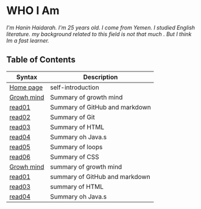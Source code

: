 # WHO I Am 
*I'm Hanin Haidarah. I'm 25 years old. I come from Yemen. I studied English literature. my background  related to this field is not that much . But I think Im a fast learner.*




    
## Table of  Contents  

| Syntax                                                               | Description                    |
| -----------                                                          | -----------                    |
| [Home page](https://haninhaidrah.github.io/reading-notes/)           | self-introduction              |
|[Growh mind](https://haninhaidrah.github.io/reading-notes/growthmind) | Summary of growth mind         | 
|[read01](https://haninhaidrah.github.io/reading-notes/read01)         | Summary of GitHub and markdown |  
|[read02](https://haninhaidrah.github.io/reading-notes/read02)         | Summary of Git                 |
|[read03](https://haninhaidrah.github.io/reading-notes/read03)         | Summary of HTML                | 
|[read04](https://haninhaidrah.github.io/reading-notes/read04)         | Summary oh Java.s              |
|[read05](https://haninhaidrah.github.io/reading-notes/read05)         | Summary of loops               |
|[read06](https://haninhaidrah.github.io/reading-notes/read06)         | Summary of CSS                 |
|[Growh mind](https://haninhaidrah.github.io/reading-notes/growthmind) | summary of growth mind         | 
|[read01](https://haninhaidrah.github.io/reading-notes/read01)         |summary of GitHub and markdown  |  |[read02](https://haninhaidrah.github.io/reading-notes/read02)         |   summary of Git               |
|[read03](https://haninhaidrah.github.io/reading-notes/read03)         | summary of HTML                | 
|[read04](https://haninhaidrah.github.io/reading-notes/read04)         | Summary oh Java.s              |
                 


